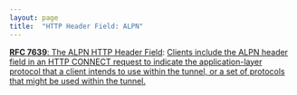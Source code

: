 ```yaml
---
layout: page
title:  "HTTP Header Field: ALPN"
---
```


[**RFC 7639**: The ALPN HTTP Header Field](/specs/IETF/RFC/7639 "This specification allows HTTP CONNECT requests to indicate what protocol is intended to be used within the tunnel once established, using the ALPN header field."): [Clients include the ALPN header field in an HTTP CONNECT request to indicate the application-layer protocol that a client intends to use within the tunnel, or a set of protocols that might be used within the tunnel.]()

